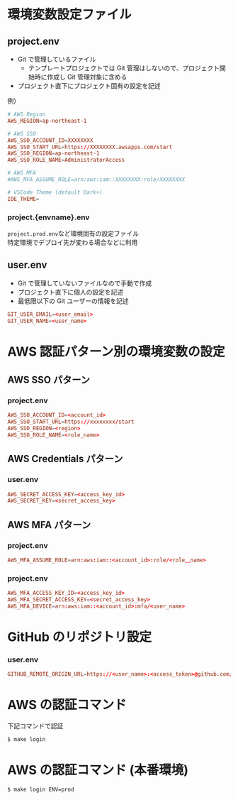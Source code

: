 # 環境変数設定ファイル

## project.env

- Git で管理しているファイル
  - テンプレートプロジェクトでは Git 管理はしないので、プロジェクト開始時に作成し Git 管理対象に含める
- プロジェクト直下にプロジェクト固有の設定を記述

例）

```toml
# AWS Region
AWS_REGION=ap-northeast-1

# AWS SSO
AWS_SSO_ACCOUNT_ID=XXXXXXXX
AWS_SSO_START_URL=https://XXXXXXXX.awsapps.com/start
AWS_SSO_REGION=ap-northeast-1
AWS_SSO_ROLE_NAME=AdministratorAccess

# AWS MFA
#AWS_MFA_ASSUME_ROLE=arn:aws:iam::XXXXXXXX:role/XXXXXXXX

# VSCode Theme (default Dark+)
IDE_THEME=
```

### project.{envname}.env

`project.prod.env`など環境固有の設定ファイル  
特定環境でデプロイ先が変わる場合などに利用

## user.env

- Git で管理していないファイルなので手動で作成
- プロジェクト直下に個人の設定を記述
- 最低限以下の Git ユーザーの情報を記述

```toml
GIT_USER_EMAIL=<user_email>
GIT_USER_NAME=<user_name>
```

# AWS 認証パターン別の環境変数の設定

## AWS SSO パターン

### project.env

```toml
AWS_SSO_ACCOUNT_ID=<account_id>
AWS_SSO_START_URL=https://xxxxxxxx/start
AWS_SSO_REGION=<region>
AWS_SSO_ROLE_NAME=<role_name>
```

## AWS Credentials パターン

### user.env

```toml
AWS_SECRET_ACCESS_KEY=<access_key_id>
AWS_SECRET_KEY=<secret_access_key>
```

## AWS MFA パターン

### project.env

```toml
AWS_MFA_ASSUME_ROLE=arn:aws:iam::<account_id>:role/<role＿name>
```

### project.env

```toml
AWS_MFA_ACCESS_KEY_ID=<access_key_id>
AWS_MFA_SECRET_ACCESS_KEY=<secret_access_key>
AWS_MFA_DEVICE=arn:aws:iam::<account_id>:mfa/<user_name>
```

# GitHub のリポジトリ設定

### user.env

```toml
GITHUB_REMOTE_ORIGIN_URL=https://<user_name>:<access_token>@github.com/<organization_name>/<repository_name>.git
```

# AWS の認証コマンド

下記コマンドで認証

```bash
$ make login
```

# AWS の認証コマンド (本番環境)

```bash
$ make login ENV=prod
```
